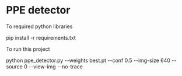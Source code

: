 # PPE detector

To required python libraries

pip install -r requirements.txt


To run this project

python ppe_detector.py --weights best.pt --conf 0.5 --img-size 640 --source 0 --view-img --no-trace


